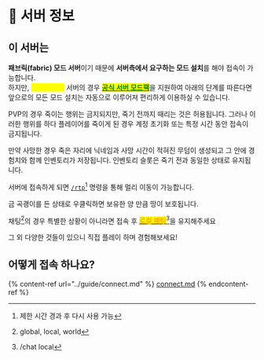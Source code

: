 # 🍦 서버 정보

## 이 서버는

**패브릭(fabric) 모드 서버**이기 때문에 **서버측에서 요구하는 모드 설치**를 해야 접속이 가능합니다.\
하지만, <mark style="color:yellow;">**세상 피곤함**</mark> 서버의 경우 [<mark style="color:green;">**공식 서버 모드팩**</mark>](https://modrinth.com/modpack/so-tired)을 지원하여 아래의 단계를 따른다면 앞으로의 모든 모드 설치는 자동으로 이루어져 편리하게 이용하실 수 있습니다.

PVP의 경우 죽이는 행위는 금지되지만, 죽기 전까지 때리는 것은 허용됩니다. 그러나 이러한 행위를 하다 플레이어를 죽이게 된 경우 계정 초기화 또는 특정 시간 동안 접속이 금지됩니다.

만약 사망한 경우 죽은 자리에 닉네임과 사망 시간이 적혀진 무덤이 생성되고 그 안에 경험치와 함께 인벤토리가 저장됩니다. 인벤토리 슬롯은 죽기 전과 동일한 상태로 유지됩니다.

서버에 접속하게 되면 [`/rtp`](#user-content-fn-1)[^1] 명령을 통해 멀리 이동이 가능합니다.

금 곡괭이를 든 상태로 우클릭하면 보유한 양 만큼 땅이 보호됩니다.

채팅[^2]의 경우 특별한 상황이 아니라면 접속 후 [<mark style="color:orange;">**로컬 채팅**</mark>](#user-content-fn-3)[^3]을 유지해주세요

그 외 다양한 것들이 있으니 직접 플레이 하며 경험해보세요!

## 어떻게 접속 하나요?

{% content-ref url="../guide/connect.md" %}
[connect.md](../guide/connect.md)
{% endcontent-ref %}

[^1]: 제한 시간 경과 후 다시 사용 가능

[^2]: global, local, world

[^3]: /chat local
